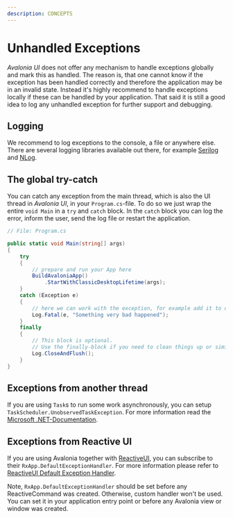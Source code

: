```yaml
---
description: CONCEPTS
---
```


# Unhandled Exceptions

_Avalonia UI_ does not offer any mechanism to handle exceptions globally and mark this as handled. The reason is, that one cannot know if the exception has been handled correctly and therefore the application may be in an invalid state. Instead it's highly recommend to handle exceptions locally if these can be handled by your application. That said it is still a good idea to log any unhandled exception for further support and debugging.

## Logging

We recommend to log exceptions to the console, a file or anywhere else. There are several logging libraries available out there, for example [Serilog](https://serilog.net) and [NLog](https://nlog-project.org).

## The global try-catch

You can catch any exception from the main thread, which is also the UI thread in _Avalonia UI_, in your `Program.cs`-file. To do so we just wrap the entire `void Main` in a `try` and `catch` block. In the `catch` block you can log the error, inform the user, send the log file or restart the application.

```csharp
// File: Program.cs

public static void Main(string[] args)
{
    try
    {
        // prepare and run your App here
        BuildAvaloniaApp()
            .StartWithClassicDesktopLifetime(args);
    }
    catch (Exception e)
    {
        // here we can work with the exception, for example add it to our log file
        Log.Fatal(e, "Something very bad happened");
    }
    finally
    {
        // This block is optional. 
        // Use the finally-block if you need to clean things up or similar
        Log.CloseAndFlush();
    }
}
```

## Exceptions from another thread

If you are using `Task`s to run some work asynchronously, you can setup `TaskScheduler.UnobservedTaskException`. For more information read the [Microsoft .NET-Documentation](https://docs.microsoft.com/dotnet/api/system.threading.tasks.taskscheduler.unobservedtaskexception).

## Exceptions from Reactive UI

If you are using Avalonia together with [ReactiveUI](../concepts/the-mvvm-pattern/avalonia-ui-and-mvvm#reactiveui), you can subscribe to their `RxApp.DefaultExceptionHandler`. For more information please refer to [ReactiveUI Default Exception Handler](https://www.reactiveui.net/docs/handbook/default-exception-handler/).

Note, `RxApp.DefaultExceptionHandler` should be set before any ReactiveCommand was created. Otherwise, custom handler won't be used. You can set it in your application entry point or before any Avalonia view or window was created.
